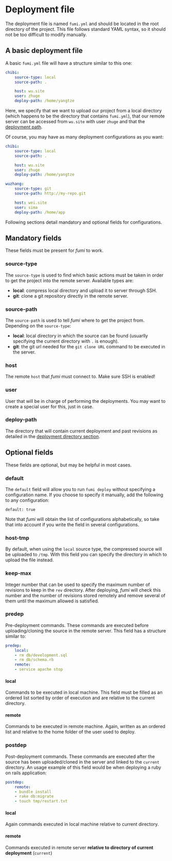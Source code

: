 # Deployment file

The deployment file is named `fumi.yml` and should be located in the root directory of the project. This file follows standard YAML syntax, so it should not be too difficult to modify manually.

## A basic deployment file

A basic `fumi.yml` file will have a structure similar to this one:

```yaml
chibi:
    source-type: local
    source-path: .

    host: wu.site
    user: zhuge
    deploy-path: /home/yangtze
```

Here, we specify that we want to upload our project from a local directory (which happens to be the directory that contains `fumi.yml`), that our remote server can be accessed from `wu.site` with user `zhuge` and that the [deployment path](quickstart.md#the-deployment-directory).

Of course, you may have as many deployment configurations as you want:

```yaml
chibi:
    source-type: local
    source-path: .

    host: wu.site
    user: zhuge
    deploy-path: /home/yangtze

wuzhang:
    source-type: git
    source-path: http://my-repo.git

    host: wei.site
    user: sima
    deploy-path: /home/app
```

Following sections detail mandatory and optional fields for configurations.

## Mandatory fields

These fields must be present for *fumi* to work.

### source-type

The `source-type` is used to find which basic actions must be taken in order to get the project into the remote server. Available types are:

- **local**: compress local directory and upload it to server through SSH.
- **git**: clone a git repository directly in the remote server.

### source-path

The `source-path` is used to tell *fumi* where to get the project from. Depending on the `source-type`:

- **local**: local directory in which the source can be found (usuarlly specifying the current directory with `.` is enough).
- **git**: the git url needed for the `git clone URL` command to be executed in the server.

### host

The remote `host` that *fumi* must connect to. Make sure SSH is enabled!

### user

User that will be in charge of performing the deployments. You may want to create a special user for this, just in case.

### deploy-path

The directory that will contain current deployment and past revisions as detailed in the [deployment directory section](quickstart.md#the-deployment-directory).

## Optional fields

These fields are optional, but may be helpful in most cases.

### default

The `default` field will allow you to run `fumi deploy` without specifying a configuration name. If you choose to specify it manually, add the following to any configuration:

    default: true

Note that *fumi* will obtain the list of configurations alphabetically, so take that into account if you write the field in several configurations.

### host-tmp

By default, when using the `local` source type, the compressed source will be uploaded to `/tmp`. With this field you can specify the directory in which to upload the file instead.

### keep-max

Integer number that can be used to specify the maximum number of revisions to keep in the `rev` directory. After deploying, *fumi* will check this number and the number of revisions stored remotely and remove several of them until the maximum allowed is satisfied.

### predep

Pre-deployment commands. These commands are executed before uploading/cloning the source in the remote server. This field has a structure similar to:

```yaml
predep:
    local:
    - rm db/development.sql
    - rm db/schema.rb
    remote:
    - service apache stop
```

#### local

Commands to be executed in local machine. This field must be filled as an ordered list sorted by order of execution and are relative to the current directory.

#### remote

Commands to be executed in remote machine. Again, written as an ordered list and relative to the home folder of the user used to deploy.

### postdep

Post-deployment commands. These commands are executed after the source has been uploaded/cloned in the server and linked to the `current` directory. An usage example of this field would be when deploying a ruby on rails application:

```yaml
postdep:
    remote:
    - bundle install
    - rake db:migrate
    - touch tmp/restart.txt
```

#### local

Again commands executed in local machine relative to current directory.

#### remote

Commands executed in remote server **relative to directory of current deployment** (`current`)
